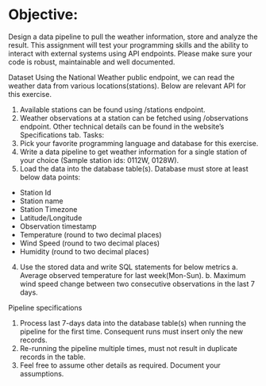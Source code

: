 # Objective:
Design a data pipeline to pull the weather information, store and analyze the result. This
assignment will test your programming skills and the ability to interact with external systems
using API endpoints. Please make sure your code is robust, maintainable and well documented.

Dataset
Using the National Weather public endpoint, we can read the weather data from various
locations(stations). Below are relevant API for this exercise.
1. Available stations can be found using /stations endpoint.
2. Weather observations at a station can be fetched using /observations endpoint.
Other technical details can be found in the website’s Specifications tab.
Tasks:
1. Pick your favorite programming language and database for this exercise.
2. Write a data pipeline to get weather information for a single station of your choice
(Sample station ids: 0112W, 0128W).
3. Load the data into the database table(s). Database must store at least below data
points:

- Station Id
- Station name
- Station Timezone
- Latitude/Longitude
- Observation timestamp
- Temperature (round to two decimal places)
- Wind Speed (round to two decimal places)
- Humidity (round to two decimal places)

4. Use the stored data and write SQL statements for below metrics
a. Average observed temperature for last week(Mon-Sun).
b. Maximum wind speed change between two consecutive observations in the last 7
days.

Pipeline specifications
1. Process last 7-days data into the database table(s) when running the pipeline for the first
time. Consequent runs must insert only the new records.
2. Re-running the pipeline multiple times, must not result in duplicate records in the table.
3. Feel free to assume other details as required. Document your assumptions.